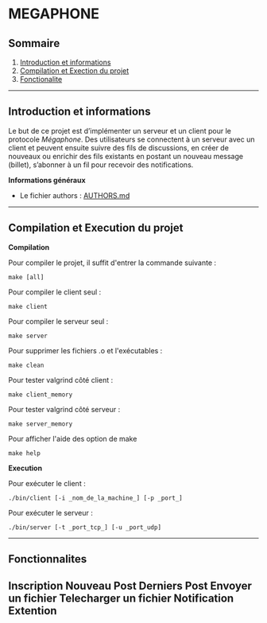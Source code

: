 MEGAPHONE
=========

## Sommaire

1. [Introduction et informations](README.md#introduction-et-informations)
2. [Compilation et Exection du projet](README.md#compilation-et-execution-du-projet)
3. [Fonctionalite](README.md#fonctionnalites)

----------------------------------------------------------------------

## Introduction et informations

Le but de ce projet est d’implémenter un serveur et un client pour le protocole *Mégaphone*.
Des utilisateurs se connectent à un serveur avec un client et peuvent ensuite suivre des fils de discussions, en créer de nouveaux ou enrichir des fils existants en postant un nouveau message (billet), s’abonner à un fil pour recevoir des notifications.

**Informations généraux**

- Le fichier authors : [AUTHORS.md](AUTHORS.md)

----------------------------------------------------------------------

## Compilation et Execution du projet

**Compilation**

Pour compiler le projet, il suffit d'entrer la commande suivante :

```
make [all]
```

Pour compiler le client seul :

```
make client
```

Pour compiler le serveur seul :

```
make server
```

Pour supprimer les fichiers .o et l'exécutables :

```
make clean
```

Pour tester valgrind côté client :

```
make client_memory
```

Pour tester valgrind côté serveur :

```
make server_memory
```

Pour afficher l'aide des option de make

```
make help
```

**Execution**

Pour exécuter le client :

```
./bin/client [-i _nom_de_la_machine_] [-p _port_]
```

Pour exécuter le serveur :

```
./bin/server [-t _port_tcp_] [-u _port_udp]
```

----------------------------------------------------------------------

## Fonctionnalites

**Inscription**
**Nouveau Post**
**Derniers Post**
**Envoyer un fichier**
**Telecharger un fichier**
**Notification**
**Extention**
---------------------------------------------------------------------
